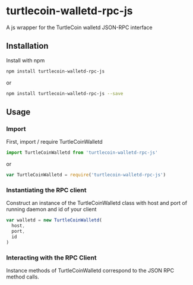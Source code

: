 # turtlecoin-walletd-rpc-js

A js wrapper for the TurtleCoin walletd JSON-RPC interface

## Installation

Install with npm

```bash
npm install turtlecoin-walletd-rpc-js
```

or

```bash
npm install turtlecoin-walletd-rpc-js --save
```

## Usage

### Import
First, import / require TurtleCoinWalletd

```js
import TurtleCoinWalletd from 'turtlecoin-walletd-rpc-js'
```

or

```js
var TurtleCoinWalletd = require('turtlecoin-walletd-rpc-js')
```

### Instantiating the RPC client

Construct an instance of the TurtleCoinWalletd class with host and port of running daemon and id of your client

```js
var walletd = new TurtleCoinWalletd(
  host,
  port,
  id
)
```

### Interacting with the RPC Client

Instance methods of TurtleCoinWalletd correspond to the JSON RPC method calls.

